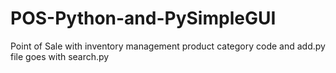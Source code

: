 # POS-Python-and-PySimpleGUI
Point of Sale with inventory management 
product category code and add.py file goes with search.py
